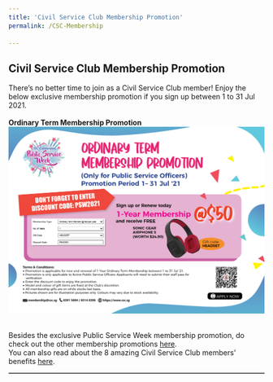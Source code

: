 ```yaml
---
title: 'Civil Service Club Membership Promotion'
permalink: /CSC-Membership

---
```

## Civil Service Club Membership Promotion

There’s no better time to join as a Civil Service Club member! Enjoy the below exclusive membership promotion if you sign up between 1 to 31 Jul 2021.<br>
<br><b>Ordinary Term Membership Promotion</b> <br>
<img src="/images/CSC21036_JulSep21_PSW Mbership HalfPg_D2.jpg" width="700 px"><br>  
<table width="100%" border="1">
<br>
Besides the exclusive Public Service Week membership promotion, do check out the other membership promotions <a href="https://www.csc.sg/Civil-Service-Club-Membership-Promotions">here</a>. 
<br>
You can also read about the 8 amazing Civil Service Club members’ benefits <a href="https://www.csc.sg/HTML/Newsletter/aprjun2021/mm.html">here</a>.<br>
